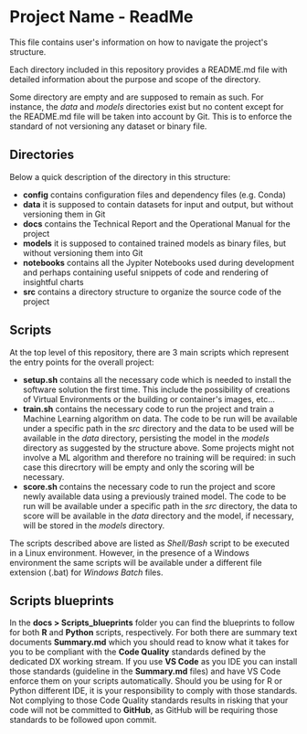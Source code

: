 # Project Name - ReadMe

This file contains user's information on how to navigate the project's structure.

Each directory included in this repository provides a README.md file with detailed
information about the purpose and scope of the directory.

Some directory are empty and are supposed to remain as such. For instance, the *data*
and *models* directories exist but no content except for the README.md file will be
taken into account by Git. 
This is to enforce the standard of not versioning any dataset or binary file.

## Directories 

Below a quick description of the directory in this structure:
- **config** contains configuration files and dependency files (e.g. Conda)
- **data** it is supposed to contain datasets for input and output, but without versioning them in Git
- **docs** contains the Technical Report and the Operational Manual for the project
- **models** it is supposed to contained trained models as binary files, but without versioning them into Git
- **notebooks** contains all the Jypiter Notebooks used during development and perhaps containing useful snippets of code and rendering of insightful charts
- **src** contains a directory structure to organize the source code of the project

## Scripts

At the top level of this repository, there are 3 main scripts which represent the 
entry points for the overall project:
- **setup.sh** contains all the necessary code which is needed to install the software solution the first time. This include the possibility of creations of Virtual Environments or the building or container's images, etc...
- **train.sh** contains the necessary code to run the project and train a Machine Learning algorithm on data. The code to be run will be available under a specific path in the *src* directory and the data to be used will be available in the *data* directory, persisting the model in the *models* directory as suggested by the structure above. Some projects might not involve a ML algorithm and therefore no training will be required: in such case this direcrtory will be empty and only the scoring will be necessary.
- **score.sh** contains the necessary code to run the project and score newly available data using a previously trained model. The code to be run will be available under a specific path in the *src* directory, the data to score will be available in the *data* directory and the model, if necessary, will be stored in the *models* directory. 

The scripts described above are listed as *Shell/Bash* script to be executed in a Linux environment. However, in the presence of a Windows environment the same scripts will be available under a different file extension (.bat) for *Windows Batch* files.

## Scripts blueprints

In the **docs > Scripts_blueprints** folder you can find the blueprints to follow for both **R** and **Python** scripts, respectively. 
For both there are summary text documents **Summary.md** which you should read to know what it takes for you to be compliant with the **Code Quality** standards defined by the dedicated DX working stream. 
If you use **VS Code** as you IDE you can install those standards (guideline in the **Summary.md** files) and have VS Code enforce them on your scripts automatically. Should you be using for R or Python different IDE, it is your responsibility to comply with those standards. 
Not complying to those Code Quality standards results in risking that your code will not be committed to **GitHub**, as GitHub will be requiring those standards to be followed upon commit.